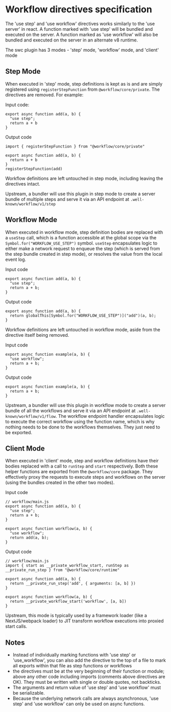 # Workflow directives specification

The 'use step' and 'use workflow' directives works similarly to the 'use server' in react. A function marked with 'use step' will be bundled and executed on the server. A function marked as 'use workflow' will also be bundled and executed on the server in an alternate v8 runtime.

The swc plugin has 3 modes - 'step' mode, 'workflow' mode, and 'client' mode

## Step Mode

When executed in 'step' mode, step definitions is kept as is and are simply registered using `registerStepFunction` from `@workflow/core/private`. The directives are removed. For example:

Input code:

```
export async function add(a, b) {
  "use step";
  return a + b
}
```

Output code

```
import { registerStepFunction } from "@workflow/core/private"

export async function add(a, b) {
  return a + b
}
registerStepFunction(add)
```

Workflow definitions are left untouched in step mode, including leaving the directives intact.

Upstream, a bundler will use this plugin in step mode to create a server bundle of multiple steps and serve it via an API endpoint at `.well-known/workflow/v1/step`

## Workflow Mode

When executed in workflow mode, step definition bodies are replaced with a `useStep` call, which is a function accessible at the global scope via the `Symbol.for("WORKFLOW_USE_STEP")` symbol. `useStep` encapsulates logic to either make a network request to enqueue the step (which is served from the step bundle created in step mode), or resolves the value from the local event log.

Input code

```
export async function add(a, b) {
  "use step";
  return a + b;
}
```

Output code

```
export async function add(a, b) {
  return globalThis[Symbol.for("WORKFLOW_USE_STEP")]("add")(a, b);
}
```

Workflow definitions are left untouched in workflow mode, aside from the directive itself being removed.

Input code

```
export async function example(a, b) {
  "use workflow";
  return a + b;
}
```

Output code

```
export async function example(a, b) {
  return a + b;
}
```

Upstream, a bundler will use this plugin in workflow mode to create a server bundle of all the workflows and serve it via an API endpoint at `.well-known/workflow/v1/flow`. The workflow endpoint handler encapsulates logic to execute the correct workflow using the function name, which is why nothing needs to be done to the workflows themselves. They just need to be exported.

## Client Mode

When executed in 'client' mode, step and workflow definitions have their bodies replaced with a call to `runStep` and `start` respectively. Both these helper functions are exported from the `@workflow/core` package. They effectively proxy the requests to execute steps and workflows on the server (using the bundles created in the other two modes).

Input code

```
// workflow/main.js
export async function add(a, b) {
  "use step";
  return a + b;
}

export async function workflow(a, b) {
  "use workflow";
  return add(a, b);
}
```

Output code

```
// workflow/main.js
import { start as __private_workflow_start, runStep as __private_run_step } from "@workflow/core/runtime"

export async function add(a, b) {
  return __private_run_step('add', { arguments: [a, b] })
}

export async function workflow(a, b) {
  return __private_workflow_start('workflow', [a, b])
}
```

Upstream, this mode is typically used by a framework loader (like a NextJS/webpack loader) to JIT transform workflow executions into proxied start calls.

## Notes

* Instead of individually marking functions with 'use step' or 'use_workflow', you can also add the directive to the top of a file to mark all exports within that file as step functions or workflows
* the directives must be at the very beginning of their function or module; above any other code including imports (comments above directives are OK). They must be written with single or double quotes, not backticks.
* The arguments and return value of 'use step' and 'use workflow' must be serializable.
* Because the underlying network calls are always asynchronous, 'use step' and 'use workflow' can only be used on async functions.
